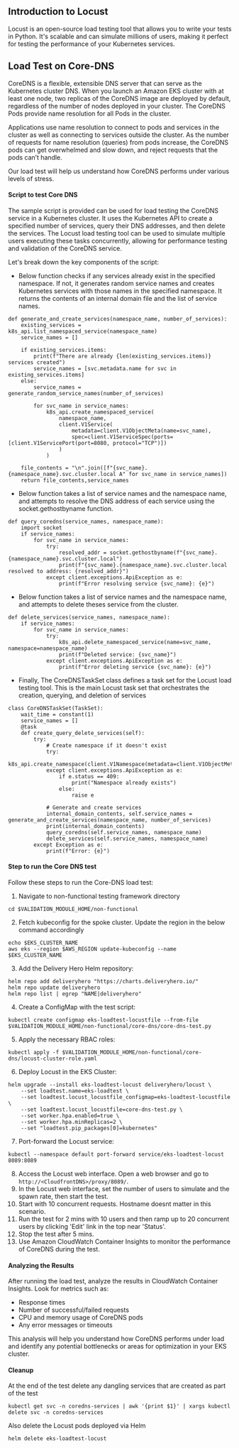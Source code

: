 ## Introduction to Locust

Locust is an open-source load testing tool that allows you to write your tests in Python. It's scalable and can simulate millions of users, making it perfect for testing the performance of your Kubernetes services.

## Load Test on Core-DNS
CoreDNS is a flexible, extensible DNS server that can serve as the Kubernetes cluster DNS. When you launch an Amazon EKS cluster with at least one node, two replicas of the CoreDNS image are deployed by default, regardless of the number of nodes deployed in your cluster. The CoreDNS Pods provide name resolution for all Pods in the cluster. 

Applications use name resolution to connect to pods and services in the cluster as well as connecting to services outside the cluster. As the number of requests for name resolution (queries) from pods increase, the CoreDNS pods can get overwhelmed and slow down, and reject requests that the pods can’t handle.

Our load test will help us understand how CoreDNS performs under various levels of stress.

#### Script to test Core DNS
The sample script is provided can be used for load testing the CoreDNS service in a Kubernetes cluster. It uses the Kubernetes API to create a specified number of services, query their DNS addresses, and then delete the services. The Locust load testing tool can be used to simulate multiple users executing these tasks concurrently, allowing for performance testing and validation of the CoreDNS service.

Let's break down the key components of the script:

- Below function checks if any services already exist in the specified namespace. If not, it generates random service names and creates Kubernetes services with those names in the specified namespace. It returns the contents of an internal domain file and the list of service names.
```
def generate_and_create_services(namespace_name, number_of_services):
    existing_services = k8s_api.list_namespaced_service(namespace_name)
    service_names = []

    if existing_services.items:
        print(f"There are already {len(existing_services.items)} services created")
        service_names = [svc.metadata.name for svc in existing_services.items]
    else:
        service_names = generate_random_service_names(number_of_services)

        for svc_name in service_names:
            k8s_api.create_namespaced_service(
                namespace_name,
                client.V1Service(
                    metadata=client.V1ObjectMeta(name=svc_name),
                    spec=client.V1ServiceSpec(ports=[client.V1ServicePort(port=8080, protocol="TCP")])
                )
            )

    file_contents = "\n".join([f"{svc_name}.{namespace_name}.svc.cluster.local A" for svc_name in service_names])
    return file_contents,service_names
```

- Below function takes a list of service names and the namespace name, and attempts to resolve the DNS address of each service using the socket.gethostbyname function.
```
def query_coredns(service_names, namespace_name):
    import socket
    if service_names:
        for svc_name in service_names:
            try:
                resolved_addr = socket.gethostbyname(f"{svc_name}.{namespace_name}.svc.cluster.local")
                print(f"{svc_name}.{namespace_name}.svc.cluster.local resolved to address: {resolved_addr}")
            except client.exceptions.ApiException as e:
                print(f"Error resolving service {svc_name}: {e}")
```

- Below function takes a list of service names and the namespace name, and attempts to delete theses service from the cluster.
```
def delete_services(service_names, namespace_name):
    if service_names:
        for svc_name in service_names:
            try:
                k8s_api.delete_namespaced_service(name=svc_name, namespace=namespace_name)
                print(f"Deleted service: {svc_name}")
            except client.exceptions.ApiException as e:
                print(f"Error deleting service {svc_name}: {e}")
```

- Finally, The CoreDNSTaskSet class defines a task set for the Locust load testing tool. This is the main Locust task set that orchestrates the creation, querying, and deletion of services
```
class CoreDNSTaskSet(TaskSet):
    wait_time = constant(1)
    service_names = []
    @task
    def create_query_delete_services(self):
        try:
            # Create namespace if it doesn't exist
            try:
                k8s_api.create_namespace(client.V1Namespace(metadata=client.V1ObjectMeta(name=namespace_name)))
            except client.exceptions.ApiException as e:
                if e.status == 409:
                    print("Namespace already exists")
                else:
                    raise e

            # Generate and create services
            internal_domain_contents, self.service_names = generate_and_create_services(namespace_name, number_of_services)
            print(internal_domain_contents)
            query_coredns(self.service_names, namespace_name)
            delete_services(self.service_names, namespace_name)
        except Exception as e:
            print(f"Error: {e}")
```

#### Step to run the Core DNS test
Follow these steps to run the Core-DNS load test:
1. Navigate to non-functional testing framework directory
```
cd $VALIDATION_MODULE_HOME/non-functional
```
2. Fetch kubeconfig for the spoke cluster. Update the region in the below command accordingly
```
echo $EKS_CLUSTER_NAME
aws eks --region $AWS_REGION update-kubeconfig --name $EKS_CLUSTER_NAME
```
3. Add the Delivery Hero Helm repository:
```
helm repo add deliveryhero "https://charts.deliveryhero.io/"
helm repo update deliveryhero
helm repo list | egrep "NAME|deliveryhero"
```
4. Create a ConfigMap with the test script:
```
kubectl create configmap eks-loadtest-locustfile --from-file $VALIDATION_MODULE_HOME/non-functional/core-dns/core-dns-test.py
```
5. Apply the necessary RBAC roles:
```
kubectl apply -f $VALIDATION_MODULE_HOME/non-functional/core-dns/locust-cluster-role.yaml
```
6. Deploy Locust in the EKS Cluster:
```
helm upgrade --install eks-loadtest-locust deliveryhero/locust \
    --set loadtest.name=eks-loadtest \
    --set loadtest.locust_locustfile_configmap=eks-loadtest-locustfile \
    --set loadtest.locust_locustfile=core-dns-test.py \
    --set worker.hpa.enabled=true \
    --set worker.hpa.minReplicas=2 \
    --set "loadtest.pip_packages[0]=kubernetes"
```
7. Port-forward the Locust service:
```
kubectl --namespace default port-forward service/eks-loadtest-locust 8089:8089
```
8. Access the Locust web interface. Open a web browser and go to `http://<CloudfrontDNS>/proxy/8089/`.
9. In the Locust web interface, set the number of users to simulate and the spawn rate, then start the test. 
10. Start with 10 concurrent requests. Hostname doesnt matter in this scenario.
11. Run the test for 2 mins with 10 users and then ramp up to 20 concurrent users by clicking 'Edit' link in the top near 'Status'.
12. Stop the test after 5 mins.
13. Use Amazon CloudWatch Container Insights to monitor the performance of CoreDNS during the test.

#### Analyzing the Results

After running the load test, analyze the results in CloudWatch Container Insights. Look for metrics such as:

- Response times
- Number of successful/failed requests
- CPU and memory usage of CoreDNS pods
- Any error messages or timeouts

This analysis will help you understand how CoreDNS performs under load and identify any potential bottlenecks or areas for optimization in your EKS cluster.

#### Cleanup

At the end of the test delete any dangling services that are created as part of the test
```
kubectl get svc -n coredns-services | awk '{print $1}' | xargs kubectl delete svc -n coredns-services
```

Also delete the Locust pods deployed via Helm
```
helm delete eks-loadtest-locust
```
